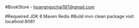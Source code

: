 #BookStore - hoangngochai197@gmail.com

#Requeired
    JDK 8
    Maven
    Redis
#Build
    mvn clean package
    visit localhost:8081